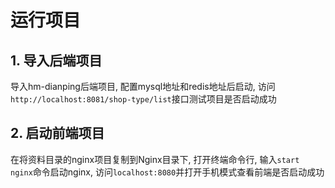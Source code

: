 # 运行项目

## 1. 导入后端项目

导入hm-dianping后端项目, 配置mysql地址和redis地址后启动, 访问`http://localhost:8081/shop-type/list`接口测试项目是否启动成功

## 2. 启动前端项目

在将资料目录的nginx项目复制到Nginx目录下, 打开终端命令行, 输入`start nginx`命令启动nginx, 访问`localhost:8080`并打开手机模式查看前端是否启动成功
